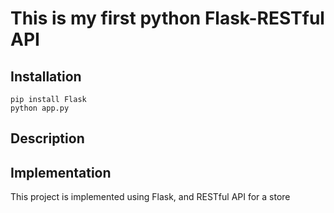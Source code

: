 # This is my first python Flask-RESTful API

## Installation

```
pip install Flask
python app.py
```


## Description


## Implementation

This project is implemented using Flask, and RESTful API for a store
